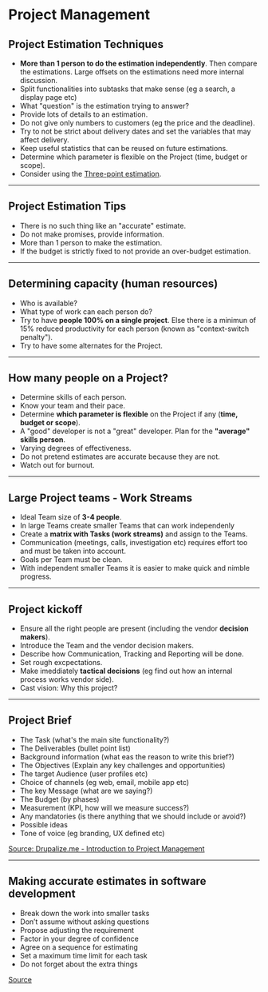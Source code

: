 # Project Management

## Project Estimation Techniques

- **More than 1 person to do the estimation independently**. Then compare the estimations. Large offsets on the estimations need more internal discussion.
- Split functionalities into subtasks that make sense (eg a search, a display page etc)
- What "question" is the estimation trying to answer?
- Provide lots of details to an estimation.
- Do not give only numbers to customers (eg the price and the deadline).
- Try to not be strict about delivery dates and set the variables that may affect delivery.
- Keep useful statistics that can be reused on future estimations.
- Determine which parameter is flexible on the Project (time, budget or scope).
- Consider using the [Three-point estimation](https://en.wikipedia.org/wiki/Three-point_estimation).

---

## Project Estimation Tips

- There is no such thing like an "accurate" estimate.
- Do not make promises, provide information.
- More than 1 person to make the estimation.
- If the budget is strictly fixed to not provide an over-budget estimation.

---

## Determining capacity (human resources)

- Who is available?
- What type of work can each person do?
- Try to have **people 100% on a single project**. Else there is a minimun of 15% reduced productivity for each person (known as "context-switch penalty").
- Try to have some alternates for the Project.

---

## How many people on a Project?

- Determine skills of each person.
- Know your team and their pace.
- Determine **which parameter is flexible** on the Project if any (**time, budget or scope**).
- A "good" developer is not a "great" developer. Plan for the **"average" skills person**.
- Varying degrees of effectiveness.
- Do not pretend estimates are accurate because they are not.
- Watch out for burnout.

---

## Large Project teams - Work Streams

- Ideal Team size of **3-4 people**.
- In large Teams create smaller Teams that can work independenly
- Create a **matrix with Tasks (work streams)** and assign to the Teams.
- Communication (meetings, calls, investigation etc) requires effort too and must be taken into account.
- Goals per Team must be clean.
- With independent smaller Teams it is easier to make quick and nimble progress.

---

## Project kickoff

- Ensure all the right people are present (including the vendor **decision makers**).
- Introduce the Team and the vendor decision makers.
- Describe how Communication, Tracking and Reporting will be done.
- Set rough excpectations.
- Make imeddiately **tactical decisions** (eg find out how an internal process works vendor side).
- Cast vision: Why this project?

---

## Project Brief

- The Task (what's the main site functionality?)
- The Deliverables (bullet point list)
- Background information (what eas the reason to write this brief?)
- The Objectives (Explain any key challenges and opportunities)
- The target Audience (user profiles etc)
- Choice of channels (eg web, email, mobile app etc)
- The key Message (what are we saying?)
- The Budget (by phases)
- Measurement (KPI, how will we measure success?)
- Any mandatories (is there anything that we should include or avoid?)
- Possible ideas
- Tone of voice (eg branding, UX defined etc)

[Source: Drupalize.me - Introduction to Project Management](https://drupalize.me/series/introduction-project-management)

---

## Making accurate estimates in software development

- Break down the work into smaller tasks
- Don’t assume without asking questions
- Propose adjusting the requirement
- Factor in your degree of confidence
- Agree on a sequence for estimating
- Set a maximum time limit for each task
- Do not forget about the extra things

[Source](https://www.agiledrop.com/blog/making-accurate-estimates-software-development)
